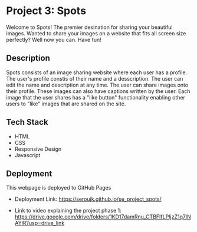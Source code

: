 # Project 3: Spots

Welcome to Spots! The premier desination for sharing your beautiful images. Wanted to share  your images on a website that fits all screen size perfectly? Well now you can. Have fun!

## Description

Spots consists of an image sharing website where each user has a profile.
The user's profile constis of their name and a desscription.
The user can edit the name and description at any time.
The user can share images onto their profile.
These images can also have captions written by the user.
Each image that the user shares has a "like button" functionality enabling other users to
"like" images that are shared on the site.

## Tech Stack

- HTML
- CSS
- Responsive Design
- Javascript

## Deployment

This webpage is deployed to GitHub Pages

- Deployment Link: https://seroujk.github.io/se_project_spots/

- Link to video explaining the project phase 1: https://drive.google.com/drive/folders/1KD17damRnu_CTBFIfLPIjzZ1q7lNAYlR?usp=drive_link
  
